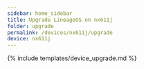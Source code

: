 ```yaml
---
sidebar: home_sidebar
title: Upgrade LineageOS on nx611j
folder: upgrade
permalink: /devices/nx611j/upgrade
device: nx611j
---
```

{% include templates/device_upgrade.md %}
